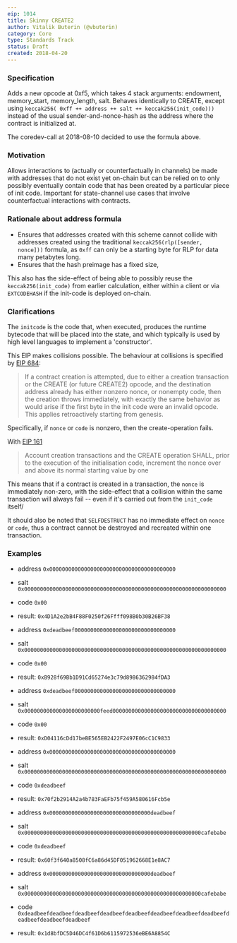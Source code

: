 ```yaml
---
eip: 1014
title: Skinny CREATE2
author: Vitalik Buterin (@vbuterin)
category: Core
type: Standards Track
status: Draft
created: 2018-04-20
---
```


### Specification

Adds a new opcode at 0xf5, which takes 4 stack arguments: endowment, memory_start, memory_length, salt. Behaves identically to CREATE, except using `keccak256( 0xff ++ address ++ salt ++ keccak256(init_code)))` instead of the usual sender-and-nonce-hash as the address where the contract is initialized at.

The coredev-call at 2018-08-10 decided to use the formula above. 

### Motivation

Allows interactions to (actually or counterfactually in channels) be made with addresses that do not exist yet on-chain but can be relied on to only possibly eventually contain code that has been created by a particular piece of init code. Important for state-channel use cases that involve counterfactual interactions with contracts.

### Rationale about address formula 

* Ensures that addresses created with this scheme cannot collide with addresses created using the traditional `keccak256(rlp([sender, nonce]))` formula, as `0xff` can only be a starting byte for RLP for data many petabytes long.
* Ensures that the hash preimage has a fixed size,

This also has the side-effect of being able to possibly reuse the `keccak256(init_code)` from earlier calculation, either within a client or via `EXTCODEHASH` if the init-code is deployed on-chain. 

### Clarifications

The `initcode` is the code that, when executed, produces the runtime bytecode that will be placed into the state, and which typically is used by high level languages to implement a 'constructor'.

This EIP makes collisions possible. The behaviour at collisions is specified by [EIP 684](https://github.com/ethereum/EIPs/issues/684):

> If a contract creation is attempted, due to either a creation transaction or the CREATE (or future CREATE2) opcode, and the destination address already has either nonzero nonce, or nonempty code, then the creation throws immediately, with exactly the same behavior as would arise if the first byte in the init code were an invalid opcode. This applies retroactively starting from genesis.

Specifically, if `nonce` or `code` is nonzero, then the create-operation fails. 

With [EIP 161](https://eips.ethereum.org/EIPS/eip-161) 

> Account creation transactions and the CREATE operation SHALL, prior to the execution of the initialisation code, increment the nonce over and above its normal starting value by one

This means that if a contract is created in a transaction, the `nonce` is immediately non-zero, with the side-effect that a collision within the same transaction will always fail -- even if it's carried out from the `init_code` itself/ 

It should also be noted that `SELFDESTRUCT` has no immediate effect on `nonce` or `code`, thus a contract cannot be destroyed and recreated within one transaction. 

### Examples

 * address `0x0000000000000000000000000000000000000000`
 * salt `0x0000000000000000000000000000000000000000000000000000000000000000`
 * code `0x00`
 * result: `0x4D1A2e2bB4F88F0250f26Ffff098B0b30B26BF38`

 * address `0xdeadbeef00000000000000000000000000000000`
 * salt `0x0000000000000000000000000000000000000000000000000000000000000000`
 * code `0x00`
 * result: `0xB928f69Bb1D91Cd65274e3c79d8986362984fDA3`

 * address `0xdeadbeef00000000000000000000000000000000`
 * salt `0x000000000000000000000000feed000000000000000000000000000000000000`
 * code `0x00`
 * result: `0xD04116cDd17beBE565EB2422F2497E06cC1C9833`

 * address `0x0000000000000000000000000000000000000000`
 * salt `0x0000000000000000000000000000000000000000000000000000000000000000`
 * code `0xdeadbeef`
 * result: `0x70f2b2914A2a4b783FaEFb75f459A580616Fcb5e`

 * address `0x00000000000000000000000000000000deadbeef`
 * salt `0x00000000000000000000000000000000000000000000000000000000cafebabe`
 * code `0xdeadbeef`
 * result: `0x60f3f640a8508fC6a86d45DF051962668E1e8AC7`

 * address `0x00000000000000000000000000000000deadbeef`
 * salt `0x00000000000000000000000000000000000000000000000000000000cafebabe`
 * code `0xdeadbeefdeadbeefdeadbeefdeadbeefdeadbeefdeadbeefdeadbeefdeadbeefdeadbeefdeadbeefdeadbeef`
 * result: `0x1d8bfDC5D46DC4f61D6b6115972536eBE6A8854C`


